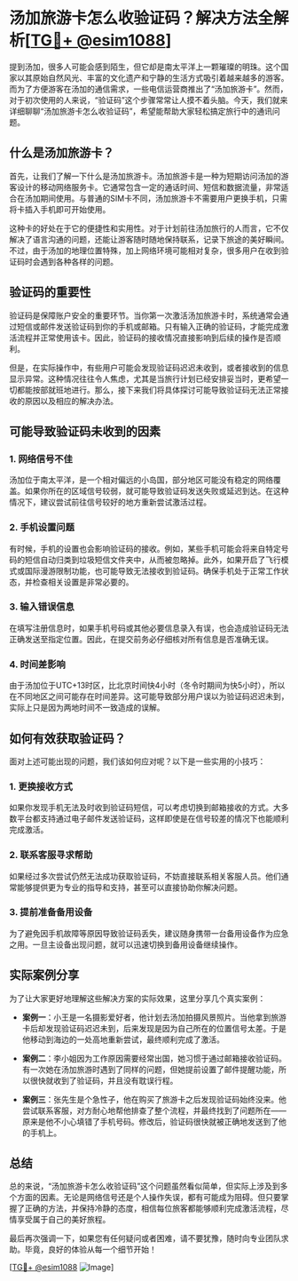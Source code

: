 # 汤加旅游卡怎么收验证码？解决方法全解析[[TG💪+ @esim1088](https://t.me/s/esim1088)]

提到汤加，很多人可能会感到陌生，但它却是南太平洋上一颗璀璨的明珠。这个国家以其原始自然风光、丰富的文化遗产和宁静的生活方式吸引着越来越多的游客。而为了方便游客在汤加的通信需求，一些电信运营商推出了“汤加旅游卡”。然而，对于初次使用的人来说，“验证码”这个步骤常常让人摸不着头脑。今天，我们就来详细聊聊“汤加旅游卡怎么收验证码”，希望能帮助大家轻松搞定旅行中的通讯问题。

## 什么是汤加旅游卡？

首先，让我们了解一下什么是汤加旅游卡。汤加旅游卡是一种为短期访问汤加的游客设计的移动网络服务卡。它通常包含一定的通话时间、短信和数据流量，非常适合在汤加期间使用。与普通的SIM卡不同，汤加旅游卡不需要用户更换手机，只需将卡插入手机即可开始使用。

这种卡的好处在于它的便捷性和实用性。对于计划前往汤加旅行的人而言，它不仅解决了语言沟通的问题，还能让游客随时随地保持联系，记录下旅途的美好瞬间。不过，由于汤加的地理位置特殊，加上网络环境可能相对复杂，很多用户在收到验证码时会遇到各种各样的问题。

## 验证码的重要性

验证码是保障账户安全的重要环节。当你第一次激活汤加旅游卡时，系统通常会通过短信或邮件发送验证码到你的手机或邮箱。只有输入正确的验证码，才能完成激活流程并正常使用该卡。因此，验证码的接收情况直接影响到后续的操作是否顺利。

但是，在实际操作中，有些用户可能会发现验证码迟迟未收到，或者接收到的信息显示异常。这种情况往往令人焦虑，尤其是当旅行计划已经安排妥当时，更希望一切都能按部就班地进行。那么，接下来我们将具体探讨可能导致验证码无法正常接收的原因以及相应的解决办法。

## 可能导致验证码未收到的因素

### 1. 网络信号不佳

汤加位于南太平洋，是一个相对偏远的小岛国，部分地区可能没有稳定的网络覆盖。如果你所在的区域信号较弱，就可能导致验证码发送失败或延迟到达。在这种情况下，建议尝试前往信号较好的地方重新尝试激活过程。

### 2. 手机设置问题

有时候，手机的设置也会影响验证码的接收。例如，某些手机可能会将来自特定号码的短信自动归类到垃圾短信文件夹中，从而被忽略掉。此外，如果开启了飞行模式或国际漫游限制功能，也可能导致无法接收到验证码。确保手机处于正常工作状态，并检查相关设置是非常必要的。

### 3. 输入错误信息

在填写注册信息时，如果手机号码或其他必要信息录入有误，也会造成验证码无法正确发送至指定位置。因此，在提交前务必仔细核对所有信息是否准确无误。

### 4. 时间差影响

由于汤加位于UTC+13时区，比北京时间快4小时（冬令时期间为快5小时），所以在不同地区之间可能存在时间差异。这可能导致部分用户误以为验证码迟迟未到，实际上只是因为两地时间不一致造成的误解。

## 如何有效获取验证码？

面对上述可能出现的问题，我们该如何应对呢？以下是一些实用的小技巧：

### 1. 更换接收方式

如果你发现手机无法及时收到验证码短信，可以考虑切换到邮箱接收的方式。大多数平台都支持通过电子邮件发送验证码，这样即使是在信号较差的情况下也能顺利完成激活。

### 2. 联系客服寻求帮助

如果经过多次尝试仍然无法成功获取验证码，不妨直接联系相关客服人员。他们通常能够提供更为专业的指导和支持，甚至可以直接协助你解决问题。

### 3. 提前准备备用设备

为了避免因手机故障等原因导致验证码丢失，建议随身携带一台备用设备作为应急之用。一旦主设备出现问题，就可以迅速切换到备用设备继续操作。

## 实际案例分享

为了让大家更好地理解这些解决方案的实际效果，这里分享几个真实案例：

- **案例一**：小王是一名摄影爱好者，他计划去汤加拍摄风景照片。当他拿到旅游卡后却发现验证码迟迟未到，后来发现是因为自己所在的位置信号太差。于是他移动到海边的一处高地重新尝试，最终顺利完成了激活。

- **案例二**：李小姐因为工作原因需要经常出国，她习惯于通过邮箱接收验证码。有一次她在汤加旅游时遇到了同样的问题，但她提前设置了邮件提醒功能，所以很快就收到了验证码，并且没有耽误行程。

- **案例三**：张先生是个急性子，他在购买了旅游卡之后发现验证码始终没来。他尝试联系客服，对方耐心地帮他排查了整个流程，并最终找到了问题所在——原来是他不小心填错了手机号码。修改后，验证码很快就被正确地发送到了他的手机上。

## 总结

总的来说，“汤加旅游卡怎么收验证码”这个问题虽然看似简单，但实际上涉及到多个方面的因素。无论是网络信号还是个人操作失误，都有可能成为阻碍。但只要掌握了正确的方法，并保持冷静的态度，相信每位旅客都能够顺利完成激活流程，尽情享受属于自己的美好旅程。

最后再次强调一下，如果您有任何疑问或者困难，请不要犹豫，随时向专业团队求助。毕竟，良好的体验从每一个细节开始！

[[TG💪+ @esim1088](https://t.me/s/esim1088) ![Image](https://i.postimg.cc/4NQfJmqS/Snipaste-2025-05-13-00-14-12.png)]